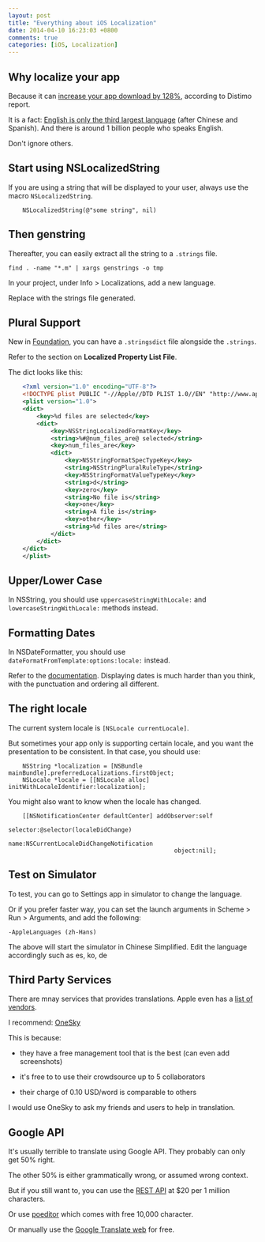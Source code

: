 ```yaml
---
layout: post
title: "Everything about iOS Localization"
date: 2014-04-10 16:23:03 +0800
comments: true
categories: [iOS, Localization]
---
```


## Why localize your app

Because it can [increase your app download by 128%](http://www.distimo.com/blog/2012_10_publication-the-impact-of-app-translations/), according to Distimo report.

It is a fact: [English is only the third largest language](http://exploredia.com/how-many-people-in-the-world-speak-english-2013/) (after Chinese and Spanish). And there is around 1 billion people who speaks English.

Don't ignore others.

<!-- more -->

## Start using NSLocalizedString

If you are using a string that will be displayed to your user, always use the macro `NSLocalizedString`.

```objc
    NSLocalizedString(@"some string", nil)
```

## Then genstring

Thereafter, you can easily extract all the string to a `.strings` file.

    find . -name "*.m" | xargs genstrings -o tmp

In your project, under Info > Localizations, add a new language.

Replace with the strings file generated.


## Plural Support

New in [Foundation](https://developer.apple.com/library/Mac/releasenotes/Foundation/RN-Foundation/index.html), you can have a `.stringsdict` file alongside the `.strings`.

Refer to the section on **Localized Property List File**.

The dict looks like this:

```xml
    <?xml version="1.0" encoding="UTF-8"?>
    <!DOCTYPE plist PUBLIC "-//Apple//DTD PLIST 1.0//EN" "http://www.apple.com/DTDs/PropertyList-1.0.dtd">
    <plist version="1.0">
    <dict>
        <key>%d files are selected</key>
        <dict>
            <key>NSStringLocalizedFormatKey</key>
            <string>%#@num_files_are@ selected</string>
            <key>num_files_are</key>
            <dict>
                <key>NSStringFormatSpecTypeKey</key>
                <string>NSStringPluralRuleType</string>
                <key>NSStringFormatValueTypeKey</key>
                <string>d</string>
                <key>zero</key>
                <string>No file is</string>
                <key>one</key>
                <string>A file is</string>
                <key>other</key>
                <string>%d files are</string>
            </dict>
        </dict>
    </dict>
    </plist>
```


## Upper/Lower Case

In NSString, you should use `uppercaseStringWithLocale:` and `lowercaseStringWithLocale:` methods instead.


## Formatting Dates

In NSDateFormatter, you should use `dateFormatFromTemplate:options:locale:` instead.

Refer to the [documentation](https://developer.apple.com/library/mac/documentation/cocoa/Reference/Foundation/Classes/NSDateFormatter_Class/Reference/Reference.html#//apple_ref/occ/clm/NSDateFormatter/dateFormatFromTemplate:options:locale:). Displaying dates is much harder than you think, with the punctuation and ordering all different.


## The right locale

The current system locale is `[NSLocale currentLocale]`.

But sometimes your app only is supporting certain locale, and you want the presentation to be consistent. In that case, you should use:

```objc
    NSString *localization = [NSBundle mainBundle].preferredLocalizations.firstObject;
    NSLocale *locale = [[NSLocale alloc] initWithLocaleIdentifier:localization];
```

You might also want to know when the locale has changed.

```objc
    [[NSNotificationCenter defaultCenter] addObserver:self
                                             selector:@selector(localeDidChange)
                                                 name:NSCurrentLocaleDidChangeNotification
                                               object:nil];
```

## Test on Simulator

To test, you can go to Settings app in simulator to change the language.

Or if you prefer faster way, you can set the launch arguments in Scheme > Run > Arguments, and add the following:

    -AppleLanguages (zh-Hans)

The above will start the simulator in Chinese Simplified. Edit the language accordingly such as es, ko, de


## Third Party Services

There are mnay services that provides translations. Apple even has a [list of vendors](https://developer.apple.com/internationalization/).

I recommend: [OneSky](http://www.oneskyapp.com)

This is because:

- they have a free management tool that is the best (can even add screenshots)

- it's free to to use their crowdsource up to 5 collaborators

- their charge of 0.10 USD/word is comparable to others

I would use OneSky to ask my friends and users to help in translation.


## Google API

It's usually terrible to translate using Google API. They probably can only get 50% right.

The other 50% is either grammatically wrong, or assumed wrong context.

But if you still want to, you can use the [REST API](https://developers.google.com/translate/v2/getting_started) at $20 per 1 million characters.

Or use [poeditor](https://poeditor.com) which comes with free 10,000 character.

Or manually use the [Google Translate web](http://translate.google.com) for free.
